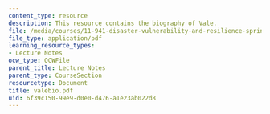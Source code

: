 ```yaml
---
content_type: resource
description: This resource contains the biography of Vale.
file: /media/courses/11-941-disaster-vulnerability-and-resilience-spring-2005/6f39c15099e9d0e0d476a1e23ab022d8_valebio.pdf
file_type: application/pdf
learning_resource_types:
- Lecture Notes
ocw_type: OCWFile
parent_title: Lecture Notes
parent_type: CourseSection
resourcetype: Document
title: valebio.pdf
uid: 6f39c150-99e9-d0e0-d476-a1e23ab022d8
---
```

